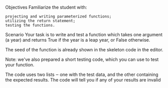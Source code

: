 Objectives
Familiarize the student with:

	projecting and writing parameterized functions;
	utilizing the return statement;
	testing the functions.

Scenario
Your task is to write and test a function which takes one argument (a year) and returns True if the year is a leap year, or False otherwise.

The seed of the function is already shown in the skeleton code in the editor.

Note: we've also prepared a short testing code, which you can use to test your function.

The code uses two lists ‒ one with the test data, and the other containing the expected results. The code will tell you if any of your results are invalid
